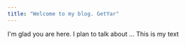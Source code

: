 ```yaml
---
title: "Welcome to my blog. GetYar"
---
```


I'm glad you are here. I plan to talk about ... This is my text
